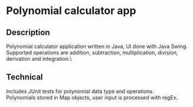 # Polynomial calculator app
## Description
Polynomial calculator application written in Java, UI done with Java Swing.\
Supported operations are addition, subtraction, multiplication, division, derivation and integration.\

## Technical
Includes JUnit tests for polynomial data type and operations.\
Polynomials stored in Map objects, user input is processed with regEx.
